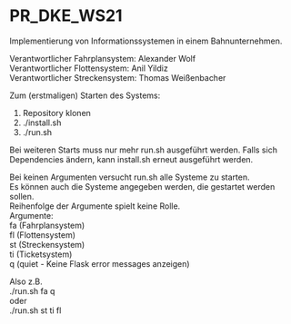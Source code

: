 # PR_DKE_WS21
Implementierung von Informationssystemen in einem Bahnunternehmen.

Verantwortlicher Fahrplansystem: Alexander Wolf<br>
Verantwortlicher Flottensystem: Anil Yildiz<br>
Verantwortlicher Streckensystem: Thomas Weißenbacher

Zum (erstmaligen) Starten des Systems:
1. Repository klonen
2. ./install.sh
3. ./run.sh

Bei weiteren Starts muss nur mehr run.sh ausgeführt werden.
Falls sich Dependencies ändern, kann install.sh erneut ausgeführt werden.

Bei keinen Argumenten versucht run.sh alle Systeme zu starten.<br>
Es können auch die Systeme angegeben werden, die gestartet werden sollen.<br>
Reihenfolge der Argumente spielt keine Rolle.<br>
Argumente:<br>
fa (Fahrplansystem)<br>
fl (Flottensystem)<br>
st (Streckensystem)<br>
ti (Ticketsystem)<br>
q  (quiet - Keine Flask error messages anzeigen)<br>

Also z.B. <br>
./run.sh fa q<br>
oder<br>
./run.sh st ti fl <br>

